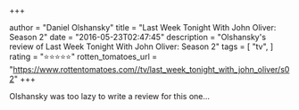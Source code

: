 +++

author = "Daniel Olshansky"
title = "Last Week Tonight With John Oliver: Season 2"
date = "2016-05-23T02:47:45"
description = "Olshansky's review of Last Week Tonight With John Oliver: Season 2"
tags = [
    "tv",
]
rating = "⭐⭐⭐⭐⭐"
rotten_tomatoes_url = "https://www.rottentomatoes.com//tv/last_week_tonight_with_john_oliver/s02"
+++

Olshansky was too lazy to write a review for this one...

